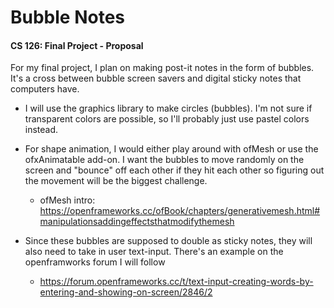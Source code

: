 # Bubble Notes
#### CS 126: Final Project - Proposal


For my final project, I plan on making post-it notes in the form of bubbles. It's a cross between bubble screen savers and digital sticky notes that computers have. 

* I will use the graphics library to make circles (bubbles). I'm not sure if transparent colors are possible, so I'll probably just use pastel colors instead.

* For shape animation, I would either play around with ofMesh or use the ofxAnimatable add-on. I want the bubbles to move randomly on the screen and "bounce" off each other if they hit each other so figuring out the movement will be the biggest challenge.
    * ofMesh intro: https://openframeworks.cc/ofBook/chapters/generativemesh.html#manipulationsaddingeffectsthatmodifythemesh

* Since these bubbles are supposed to double as sticky notes, they will also need to take in user text-input. There's an example on the openframworks forum I will follow
    * https://forum.openframeworks.cc/t/text-input-creating-words-by-entering-and-showing-on-screen/2846/2 
